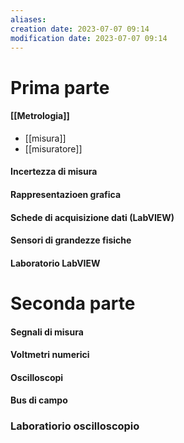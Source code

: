 ```yaml
---
aliases: 
creation date: 2023-07-07 09:14
modification date: 2023-07-07 09:14
---
```

# Prima parte
#### [[Metrologia]] 
- [[misura]] 
- [[misuratore]]
#### Incertezza di misura
#### Rappresentazioen grafica
#### Schede di acquisizione dati (LabVIEW)
#### Sensori di grandezze fisiche
#### Laboratorio LabVIEW

# Seconda parte
#### Segnali di misura
#### Voltmetri numerici
#### Oscilloscopi
#### Bus di campo
### Laboratiorio oscilloscopio